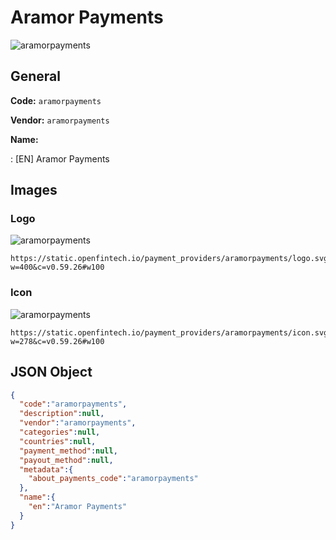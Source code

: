 
# Aramor Payments 
![aramorpayments](https://static.openfintech.io/payment_providers/aramorpayments/logo.svg?w=400&c=v0.59.26#w100)  

## General 
 
**Code:** `aramorpayments` 
 
**Vendor:** `aramorpayments` 
 
**Name:** 
 
:	[EN] Aramor Payments 
 

## Images 

### Logo 
 
![aramorpayments](https://static.openfintech.io/payment_providers/aramorpayments/logo.svg?w=400&c=v0.59.26#w100)  

```
https://static.openfintech.io/payment_providers/aramorpayments/logo.svg?w=400&c=v0.59.26#w100
```  

### Icon 
 
![aramorpayments](https://static.openfintech.io/payment_providers/aramorpayments/icon.svg?w=278&c=v0.59.26#w100)  

```
https://static.openfintech.io/payment_providers/aramorpayments/icon.svg?w=278&c=v0.59.26#w100
```  

## JSON Object 

```json
{
  "code":"aramorpayments",
  "description":null,
  "vendor":"aramorpayments",
  "categories":null,
  "countries":null,
  "payment_method":null,
  "payout_method":null,
  "metadata":{
    "about_payments_code":"aramorpayments"
  },
  "name":{
    "en":"Aramor Payments"
  }
}
```  
